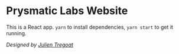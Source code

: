 # Prysmatic Labs Website

This is a React app. `yarn` to install dependencies, `yarn start` to get it running.

*Designed by [Julien Tregoat](http://www.github.com/julientregoat)*
